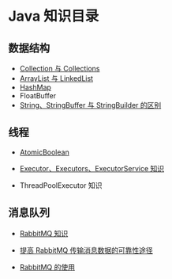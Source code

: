# Java 知识目录

## 数据结构

* [Collection 与 Collections](https://github.com/ZhangMiao147/android_learning_notes/blob/master/Java/DataStructure/Colletion%E4%B8%8EColletions.md)
* [ArrayList 与 LinkedList](https://github.com/ZhangMiao147/android_learning_notes/blob/master/Java/DataStructure/ArrayList%E4%B8%8ELinkedList.md)
* [HashMap](https://github.com/ZhangMiao147/android_learning_notes/blob/master/Java/DataStructure/HashMap.md)
* FloatBuffer
* [String、StringBuffer 与 StringBuilder 的区别](https://github.com/ZhangMiao147/android_learning_notes/blob/master/Java/DataStructure/String%E3%80%81StringBuilder%E4%B8%8EStringBuffer%E7%9A%84%E5%8C%BA%E5%88%AB.md)

## 线程

* [AtomicBoolean](https://github.com/ZhangMiao147/android_learning_notes/blob/master/Java/%E7%BA%BF%E7%A8%8B/AtomicBoolean.md)

* [Executor、Executors、ExecutorService 知识](https://github.com/ZhangMiao147/android_learning_notes/blob/master/Java/%E7%BA%BF%E7%A8%8B/Executor%E3%80%81Executors%E3%80%81ExecrtorService%E7%9F%A5%E8%AF%86.md)
* ThreadPoolExecutor 知识

## 消息队列

* [RabbitMQ 知识](https://github.com/ZhangMiao147/android_learning_notes/blob/master/Java/MessageQueue/RabbitMQ知识.md)

* [提高 RabbitMQ 传输消息数据的可靠性途径](https://github.com/ZhangMiao147/android_learning_notes/blob/master/Java/MessageQueue/提高RabbitMQ传输消息数据的可靠性途径.md)

* [RabbitMQ 的使用](https://github.com/ZhangMiao147/android_learning_notes/blob/master/Java/MessageQueue/RabbitMQ的使用.md)